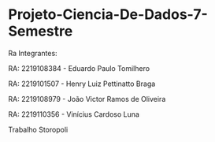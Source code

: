 # Projeto-Ciencia-De-Dados-7-Semestre
Ra Integrantes:

RA: 2219108384 - Eduardo Paulo Tomilhero 

RA: 2219101507 - Henry Luiz Pettinatto Braga

RA: 2219108979 - João Victor Ramos de Oliveira

RA: 2219110356 - Vinícius Cardoso Luna

Trabalho Storopoli
